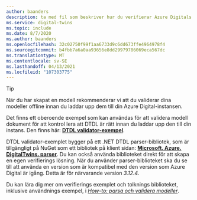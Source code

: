 ```yaml
---
author: baanders
description: ta med fil som beskriver hur du verifierar Azure Digitals dubbla modeller
ms.service: digital-twins
ms.topic: include
ms.date: 8/7/2020
ms.author: baanders
ms.openlocfilehash: 32c02750f99f1aa6733d9c6dd673ffe4964978f4
ms.sourcegitcommit: b4fbb7a6a0aa93656e8dd29979786069eca567dc
ms.translationtype: MT
ms.contentlocale: sv-SE
ms.lasthandoff: 04/13/2021
ms.locfileid: "107303775"
---
```

> [!TIP]
> När du har skapat en modell rekommenderar vi att du validerar dina modeller offline innan du laddar upp dem till din Azure Digital-instansen.

Det finns ett oberoende exempel som kan användas för att validera modell dokument för att kontrol lera att DTDL är rätt innan du laddar upp den till din instans. Den finns här: [**DTDL validator-exempel**](/samples/azure-samples/dtdl-validator/dtdl-validator).

DTDL validator-exemplet bygger på ett .NET DTDL parser-bibliotek, som är tillgängligt på NuGet som ett bibliotek på klient sidan: [**Microsoft. Azure. DigitalTwins. parser**](https://nuget.org/packages/Microsoft.Azure.DigitalTwins.Parser/). Du kan också använda biblioteket direkt för att skapa en egen verifierings lösning. När du använder parser-biblioteket ska du se till att använda en version som är kompatibel med den version som Azure Digital är igång. Detta är för närvarande version *3.12.4*.

Du kan lära dig mer om verifierings exemplet och tolknings biblioteket, inklusive användnings exempel, i [*How-to: parsa och validera modeller*](../articles/digital-twins/how-to-parse-models.md).